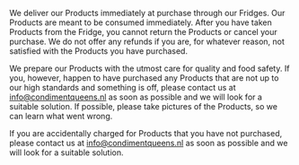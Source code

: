 We deliver our Products immediately at purchase through our Fridges. Our Products are meant to be consumed immediately. After you have taken Products from the Fridge, you cannot return the Products or cancel your purchase. We do not offer any refunds if you are, for whatever reason, not satisfied with the Products you have purchased.

We prepare our Products with the utmost care for quality and food safety. If you, however, happen to have purchased any Products that are not up to our high standards and something is off, please contact us at info@condimentqueens.nl as soon as possible and we will look for a suitable solution. If possible, please take pictures of the Products, so we can learn what went wrong.

If you are accidentally charged for Products that you have not purchased, please contact us at info@condimentqueens.nl as soon as possible and we will look for a suitable solution.